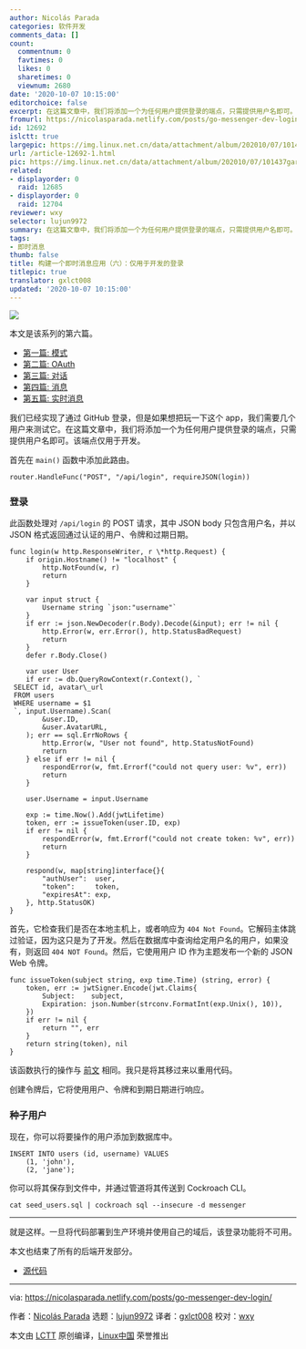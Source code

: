 ```yaml
---
author: Nicolás Parada
categories: 软件开发
comments_data: []
count:
  commentnum: 0
  favtimes: 0
  likes: 0
  sharetimes: 0
  viewnum: 2680
date: '2020-10-07 10:15:00'
editorchoice: false
excerpt: 在这篇文章中，我们将添加一个为任何用户提供登录的端点，只需提供用户名即可。该端点仅用于开发。
fromurl: https://nicolasparada.netlify.com/posts/go-messenger-dev-login/
id: 12692
islctt: true
largepic: https://img.linux.net.cn/data/attachment/album/202010/07/101437garmhgi9aza9f9fz.jpg
url: /article-12692-1.html
pic: https://img.linux.net.cn/data/attachment/album/202010/07/101437garmhgi9aza9f9fz.jpg.thumb.jpg
related:
- displayorder: 0
  raid: 12685
- displayorder: 0
  raid: 12704
reviewer: wxy
selector: lujun9972
summary: 在这篇文章中，我们将添加一个为任何用户提供登录的端点，只需提供用户名即可。该端点仅用于开发。
tags:
- 即时消息
thumb: false
title: 构建一个即时消息应用（六）：仅用于开发的登录
titlepic: true
translator: gxlct008
updated: '2020-10-07 10:15:00'
---
```


![](/data/attachment/album/202010/07/101437garmhgi9aza9f9fz.jpg)


本文是该系列的第六篇。


* [第一篇: 模式](/article-11396-1.html)
* [第二篇: OAuth](/article-11510-1.html)
* [第三篇: 对话](/article-12056-1.html)
* [第四篇: 消息](/article-12680-1.html)
* [第五篇: 实时消息](/article-12685-1.html)


我们已经实现了通过 GitHub 登录，但是如果想把玩一下这个 app，我们需要几个用户来测试它。在这篇文章中，我们将添加一个为任何用户提供登录的端点，只需提供用户名即可。该端点仅用于开发。


首先在 `main()` 函数中添加此路由。



```
router.HandleFunc("POST", "/api/login", requireJSON(login))

```

### 登录


此函数处理对 `/api/login` 的 POST 请求，其中 JSON body 只包含用户名，并以 JSON 格式返回通过认证的用户、令牌和过期日期。



```
func login(w http.ResponseWriter, r \*http.Request) {
    if origin.Hostname() != "localhost" {
        http.NotFound(w, r)
        return
    }

    var input struct {
        Username string `json:"username"`
    }
    if err := json.NewDecoder(r.Body).Decode(&input); err != nil {
        http.Error(w, err.Error(), http.StatusBadRequest)
        return
    }
    defer r.Body.Close()

    var user User
    if err := db.QueryRowContext(r.Context(), `
 SELECT id, avatar\_url
 FROM users
 WHERE username = $1
 `, input.Username).Scan(
        &user.ID,
        &user.AvatarURL,
    ); err == sql.ErrNoRows {
        http.Error(w, "User not found", http.StatusNotFound)
        return
    } else if err != nil {
        respondError(w, fmt.Errorf("could not query user: %v", err))
        return
    }

    user.Username = input.Username

    exp := time.Now().Add(jwtLifetime)
    token, err := issueToken(user.ID, exp)
    if err != nil {
        respondError(w, fmt.Errorf("could not create token: %v", err))
        return
    }

    respond(w, map[string]interface{}{
        "authUser":  user,
        "token":     token,
        "expiresAt": exp,
    }, http.StatusOK)
}

```

首先，它检查我们是否在本地主机上，或者响应为 `404 Not Found`。它解码主体跳过验证，因为这只是为了开发。然后在数据库中查询给定用户名的用户，如果没有，则返回 `404 NOT Found`。然后，它使用用户 ID 作为主题发布一个新的 JSON Web 令牌。



```
func issueToken(subject string, exp time.Time) (string, error) {
    token, err := jwtSigner.Encode(jwt.Claims{
        Subject:    subject,
        Expiration: json.Number(strconv.FormatInt(exp.Unix(), 10)),
    })
    if err != nil {
        return "", err
    }
    return string(token), nil
}

```

该函数执行的操作与 [前文](/article-11510-1.html) 相同。我只是将其移过来以重用代码。


创建令牌后，它将使用用户、令牌和到期日期进行响应。


### 种子用户


现在，你可以将要操作的用户添加到数据库中。



```
INSERT INTO users (id, username) VALUES
    (1, 'john'),
    (2, 'jane');

```

你可以将其保存到文件中，并通过管道将其传送到 Cockroach CLI。



```
cat seed_users.sql | cockroach sql --insecure -d messenger

```



---


就是这样。一旦将代码部署到生产环境并使用自己的域后，该登录功能将不可用。


本文也结束了所有的后端开发部分。


* [源代码](https://github.com/nicolasparada/go-messenger-demo)




---


via: <https://nicolasparada.netlify.com/posts/go-messenger-dev-login/>


作者：[Nicolás Parada](https://nicolasparada.netlify.com/) 选题：[lujun9972](https://github.com/lujun9972) 译者：[gxlct008](https://github.com/gxlct008) 校对：[wxy](https://github.com/wxy)


本文由 [LCTT](https://github.com/LCTT/TranslateProject) 原创编译，[Linux中国](https://linux.cn/) 荣誉推出